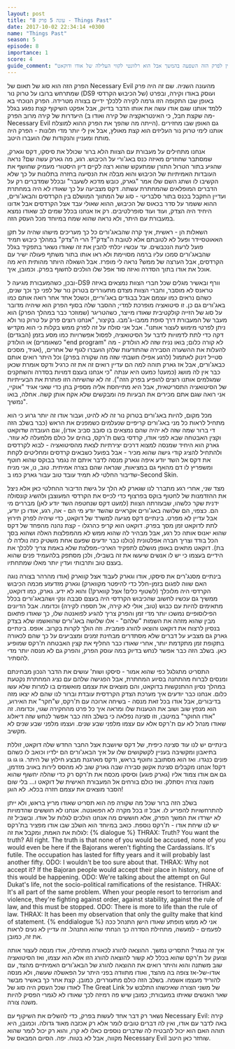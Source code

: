 ```yaml
---
layout: post
title: "עונה 5 פרק 8 - Things Past"
date: 2017-10-02 22:34:14 +0300
name: "Things Past"
season: 5
episode: 8
importance: 1
score: 4
guide_comment: "אין לפרק הזה השפעה בהמשך אבל הוא רלוונטי לקווי העלילה של אודו ודוקאט"
---
```

הפרק הזה הוא סוג של תאום של Necessary Evil מהעונה השניה. שם זה היה פרק שמתרחש ברובו על טרוק נור (DS9 של הכיבוש הקרדסי) ועוסק באודו וקירה, ובפרט באופן שבו התקופה הזו גרמה לקירה ללכלך ידיים בצורה מטרידה. הפרק הנוכחי בא ללמד אותנו שגם אודו עשה את אותו הדבר בדיוק, אבל אפקט השיקוף קצת נפגע בגלל היעדרות של קירה מרוב הפרק (מה שקצת חבל, כי האינטראקציה של קירה ואודו ב-Necessary Evil הייתה מה שהפך את הפרק ההוא למוצלח). גם האופן שבו מחזירים אותנו לימי טרוק נור העליזים הוא קצת מאולץ, אבל אין לי יותר מדי תלונות - הפרק היה מותח ומעניין והנקודות שלו הועברו היטב.

אנחנו מתחילים על מעבורת עם הצוות הלא ברור שכולל את סיסקו, דקס וגארק, שמסתבר שחוזרים מאיזה כנס באג'ורי על הכיבוש. רגע, מה גארק עשה שם? נראה שהגיע בתור הטרול התורן שמתעקש שהוא רצה לקיים דיון היסטורי מעמיק שחושף את העובדות האמיתיות של הכיבוש והוא מבלה את הנסיעה בחזרה בתלונות על כך שלא הקשיבו לו ושתג השם שלו אמר "גארק, כובש מדכא לשעבר" ובכלל שמדברים רק על הדברים המופלאים שהמחתרת עשתה. דקס מצביעה על כך שאודו לא היה במחתרת ועדיין התקבל בכנס בתור סלבריטי - סוג של המתווך המושלם בין הקרדסים והבאג'ורים, ההוא ששמר על סדר בכאוס של הכיבוש, ההוא שאולי עבד אצל הקרדסים אבל אדונו היחיד היה הצדק, ועוד ועוד סופרלטיבים. רק אז אנחנו בכלל שמים לב שאודו נמצא במעבורת עם היתר, ולא נראה שהוא שמח במיוחד מכל העסק הזה.

השאלות הן - ראשית, איך קרה שהבאג'ורים כל כך מעריכים מישהו שהיה על תקן האאוטסיידר ופעל לא לטובתם אלא לטובת ה"צדק"? הרי ה"צדק" במהלך כיבוש תמיד פועל לרעת הנכבשים. עד עכשיו יכלתי להבין את זה שאודו נשאר בתפקיד בגלל שהבאג'ורים סמכו עליו ברמה מסויימת ולא ראו אותו בתור משתף פעולה ישיר עם הקרדסים, אבל הערצה של ממש? נראה לי מופרז. אבל השאלה היותר מהותית היא מה אוכל את אודו בתוך הסדרה ואיזה סוד אפל שלו הולכים לחשוף בפרק. וכמובן, איך.

ובכן, כשהמעבורת מגיעה ל-DS9 וורף ובאשיר מגלים שכל חברי הצוות נמצאים באיזה טראנס לא מוסבר, וחברי הצוות מצדם מתעוררים בטרוק נור של לפני כך וכך שנים, כשהם נראים כמו עצמם אבל בבגדים באג'וריים, וכשכל אחד אחר רואה אותם כמו באג'ורים גם כן. זו סיטואציה מופרכת למדי; ההסבר שלה בסוף הפרק הוא שיהיה מדובר על סוג של הזייה קולקטיבית שאודו מייצר, כשהטריגר (שמוזכר כבר במהלך הפרק) הוא מעבר של המעבורת דרך סופת ממבו-ג'מבו. בקיצור, "אנחנו רוצים פרק על טרוק נור ולא ניתן לפרטי מימוש לעצור אותנו". אבל אני סולח על זה לפרק ממש בקלות כי הוא מקדיש דקה כדי לתת לדמויות לדבר על הסיטואציה, לפסול אפשרויות כמו מסע בזמן (הבגדים) או הולודק (כשאומרים "end program" לא קורה כלום; בואו נניח שזה לא הולודק - מה אגיד, מסכים), להעלות את ההשערה הסבירה שהתודעות שלהן הועברו לגוף של אחרים, סטייל זינוק לאתמול (לרגע אפילו חשבתי שזה מה שקורה בפרק) וכל היתר רואים אותם כבאג'ורים, אבל אז גארק תוהה למה הם עדיין רואים זה את זה כרגיל ודקס אומרת שכאן כבר אין לה מושג (כמעט! כמעט היא ענתה "כי אנחנו בעצם דמויות בסדרה והשחקנים שמגלמים אותנו רוצים להופיע בפרק הזה"). זה לא שהשיחה הזו פותרת את הבעייתיות של הסיטואציה התסריטאית, אבל היא מתייחסת אליה מספיק בחן כדי שאני אגיד "אוקיי, אני רואה שגם אתם מכירים את הבעיות פה ומבקשים שלא אקח אותן קשה. אחלה, בואו נמשיך".

מכל מקום, להיות באג'ורים בטרוק נור זה לא להיט, ועבור אודו זה יותר גרוע כי הוא מתחיל לראות כל מני באג'ורים קריפיים שנעלמים כשמפנים את הראש (כבר בשלב הזה די ברור שמה שזה לא יהיה שהם נמצאים בו סובב סביב אודו), וגם העובדה שדוקאט וקצין האבטחה שבא לפני אודו, קרדסי בשם ת'רקס, בוהים על כולם מלמעלה לא עוזר. גארק הוא היחיד שמנסה למצוא דרכים יצירתיות לצאת מהסיטואציה - לבוא לקרדסים ולהתחיל להציג קודי גישה שהוא מכיר - אבל בפועל כשבאים קרדסים ומחליטים לקחת את דקס אל השד יודע איפה וגארק מנסה לדבר איתם זה נגמר בבוקס שהוא חוטף ומשפריץ לו דם מהאף גם במציאות, שנראה שהם בצרה אמיתית. טוב, נו, אני מניח שדיבור החלטי לא תמיד עובד טוב עבור גארק כמו ב-Second Skin.

מצד שני, אחרי רגע מתברר לנו שגארק לא הלך על גישת הדיבור ההחלטי כאן אלא ניצל את ההזדמנות של לחטוף בוקס בפרצוף כדי לכייס את הקרדסי המעוצבן ולהשיג קונסולה ידנית שקר כלשהו, שבעזרתה הצוות (למעט דקס שנחטפה השד יודע לאן) מבררים מי הם. כצפוי, הם שלושה באג'ורים אקראיים שהשד יודע מי הם - אה, רגע, אודו כן יודע, אבל עדיין לא מפרט. בינתיים דקס מגיעה למשרד של דוקאט, כדי שיהיה לפרק תירוץ לתת לדוקאט זמן מסך בפרק. דוקאט הוא קריפ כהרגלו - קצת נהנה מהפחד של דקס שהוא יאנוס אותה כל רגע, אבל מבהיר לה שהוא ממש לא מהמפלצות האלה ושהוא בסך הכל בודד וצריך חברה אפלטונית (כולנו כבר יודעים שפעם אחת משטיק כזה נולדה לו בת). דוקאט מתאים באופן מושלם לתפקיד הארכי-מפלצת שלא באמת צריך ללכלך את הידיים בעצמו כי יש לו אנשים שיעשו את זה בשבילו, ולכן מסתפק בלהעמיד פנים שהוא בעצם טוב ותרבותי ועדין יותר מאלו שמתחתיו.

בינתיים מסנג'רים את סיסקו, אודו וגארק לעבוד אצל קווארק (אודו מהרהר בצורה נוגה האם שווה לפגום בזמן-חלל כדי להיפטר מקווארק) וגארק מזדעזע מכמה הכיבוש הקרדסי היה מלוכלך (לשטוף כלים! אצל קווארק!) והוא לא ידע. גארק, כמו דוקאט, ממשיך גם עכשיו לחשוב שהכיבוש הקרדסי היה בעצם סבבה ונקי ושהבאג'ורים בכלל מתאימים להיות עם כבוש (טוב, אולי לא קירה, אל תספרו לקירה) וכדומה. אבל הדיונים הפילוסופיים נמשכו יותר מדי זמן והפרק צריך להגיע לפואנטה שלו, כך שאודו פתאום מבין שהוא מזהה את השמות "שלהם" - אלו שלושה באג'ורים שהואשמו שלא בצדק בנסיון לרצוח את דוקאט והוצאו להורג פומבית. וזה הולך לקרות בקרוב. אופס. בינתיים גארק גם מצביע על דברים שלא מסתדרים מבחינת זמנים ומצביעים על כך שהם לכאורה בתקופת זמן מתקדמת יותר, אחרי שאודו כבר החליף את קצין האבטחה ת'רקס שמופיע כאן. בשלב הזה כבר אפשר לנחש בדיוק במה עוסק הפרק, והפרק גם לא מנסה יותר מדי להסתיר.

התסריט מתגלגל כפי שהוא אמור - סיסקו ושות' עושים את הדבר הנכון מבחינתם ומנסים לברוח מהתחנה בסיוע המחתרת, אבל הפגישה שלהם עם נציג המחתרת נקטעת במהלך נסיון ההתנקשות בדוקאט, והם מוצאים את עצמם מואשמים בו למרות שלא עשו כלום. אנחנו כבר יודעים איך מערכת הצדק הקרדסית עובדת וברור לנו שהם לא יצאו מזה בדיבורים, אבל אודו בכל זאת מנסה - בשיחה ארוכה עם ת'רקס, ש"חקר" את האירוע, הוא מנפץ שוב ושוב את הטענות שלו ומראה איך כל פרט מהחקירה שגוי, וכדומה. זה "אודו החוקר" במיטבו, וזו סצינה נפלאה כי בשלב הזה כבר אפשר לנחש שזה דיאלוג שאודו מנהל לא עם ת'רקס אלא עם עצמו מלפני שבע שנים. ועצמו מלפני שבע שנים לא מקשיב.

בינתיים יש לנו עוד סצינה כיפית, של דקס שיושבת אצל החבר החדש שלה דוקאט, זוללת בתיאבון ומקשיבה בעניין לקשקושים שלו על איך הבאג'ורים הם ילדיו וכואב לו כשהם פונים כנגדו. ואז הוא מסתובב וחוטף בראש, ודקס מארגנת מבצע חילוץ של היתר. גו גו גו דקס! אנחנו מקבלים סצינת אקשן סבירה שבה גארק שוב לא מהסס לירות באויב מזדמן, גם אם אודו צמוד אליו (גארק פוגע) וסיסקו מכסח את ת'רקס רק כדי שהלה יחשוף שהוא משנה צורה ויסתלק. ואז כולם בורחים אל המעבורת האישית של דוקאט ו... בלי שום הסבר מוצאים את עצמם חזרה בכלא. לא הוגן!

בשלב הזה ברור שכל מה שקורה פה הוא תסריט שאודו מריץ בראש, ולא ייתן להתרחשויות להפריע לו. אבל זו בכל מקרה לא הפואנטה. אנחנו לא חוששים שהדמויות לא ישרדו את המשך הפרק, אלא חוששים מה אנחנו הולכים לגלות על אודו. ובשביל זה יש לנו שיחת אודו - ת'רקס נוספת. כואב במיוחד הוא השלב שבו אודו מפציר בת'רקס לגלות את האמת, ומקבל את זה:
{% dialogue %}
THRAX: Truth? You want the truth? All right. The truth is that none of you would be accused, none of you would even be here if the Bajorans weren't fighting the Cardassians. It's futile. The occupation has lasted for fifty years and it will probably last another fifty. 
ODO: I wouldn't be too sure about that. 
THRAX: Why not accept it? If the Bajoran people would accept their place in history, none of this would be happening. 
ODO: We're talking about the attempt on Gul Dukat's life, not the socio-political ramifications of the resistance. 
THRAX: It's all part of the same problem. When your people resort to terrorism and violence, they're fighting against order, against stability, against the rule of law, and this must be stopped. 
ODO: There is more to life than the rule of law. 
THRAX: It has been my observation that only the guilty make that kind of statement. 
{% enddialogue %}
אני לא ממש מופתע שאודו הישן התנהל ככה לפעמים - למעשה, מתחילת הסדרה כך הנחתי שהוא התנהל. זה עדיין לא נעים לראות את זה, כמובן.

איך זה נגמר? התסריט נמשך. ההוצאה להורג לכאורה מתחילה, אודו מנסה לעצור אותה וצועק על ת'רקס שהוא בכלל לא קשור להוצאה להורג הזו אלא הוא עצמו, ואז הסיטואציה שוב משתנה והוא והיתר רואים את ההוצאה להורג של הבאג'ורים האמיתיים מהצד, עם אודו-של-אז צופה בה מהצד, ואודו מתוודה בפני היתר על הפאשלה שעשה, ולא מנסה להוריד מעצמו אשמה. בשלב הזה כולם מתעוררים, כמובן. קצת אחר כך באשיר מבשר לאודו שכל העסק היה סוג של The Great Link של משני הצורה שאיכשהו התלבש על שאר האנשים שאיתו במעבורת; כמובן שיש פה רמיזה לכך שאודו לא לגמרי הפסיק להיות משנה צורה.

נשאר רק דבר אחד לעשות בפרק, כדי להשלים את השיקוף עם Necessary Evil: קירה באה לדבר עם אודו, ואין לה דברים טובים לומר אלא רק אכזבה מאוד גדולה. וכמובן, היא תוהה האם הוא יכול להבטיח לה שדברים נוספים כאלו לא קרו, והוא רק יכול לומר שהוא מקווה, אבל לא בטוח. יפה. הסיום המבאס של Necessary Evil שוחזר כאן היטב.
